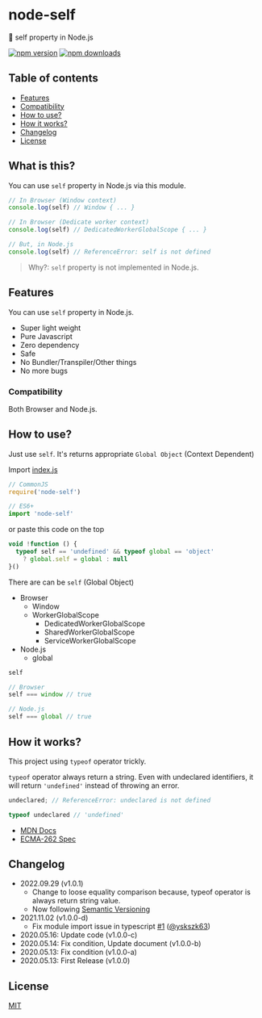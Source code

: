 # node-self
🤙 self property in Node.js

[![npm version](https://img.shields.io/npm/v/node-self.svg?maxAge=2592000)](https://badge.fury.io/js/node-self)
[![npm downloads](https://img.shields.io/npm/dt/node-self.svg)](https://badge.fury.io/js/node-self)

## Table of contents

- [Features](#features)
- [Compatibility](#compatibility)
- [How to use?](#how-to-use)
- [How it works?](#how-it-works)
- [Changelog](#changelog)
- [License](#license)

## What is this?

You can use `self` property in Node.js via this module.

```javascript
// In Browser (Window context)
console.log(self) // Window { ... }

// In Browser (Dedicate worker context)
console.log(self) // DedicatedWorkerGlobalScope { ... }

// But, in Node.js
console.log(self) // ReferenceError: self is not defined
```

> Why?: `self` property is not implemented in Node.js.

## Features

You can use `self` property in Node.js.

- Super light weight
- Pure Javascript
- Zero dependency
- Safe
- No Bundler/Transpiler/Other things
- No more bugs

### Compatibility

Both Browser and Node.js.

## How to use?

Just use `self`. It's returns appropriate `Global Object` (Context Dependent)

Import [index.js](./index.js)
```javascript
// CommonJS
require('node-self')

// ES6+
import 'node-self'
```

or paste this code on the top
```javascript
void !function () {
  typeof self == 'undefined' && typeof global == 'object'
    ? global.self = global : null
}()
```

There are can be `self` (Global Object)

- Browser
  - Window
  - WorkerGlobalScope
    - DedicatedWorkerGlobalScope
    - SharedWorkerGlobalScope
    - ServiceWorkerGlobalScope
- Node.js
  - global



```javascript
self

// Browser
self === window // true

// Node.js
self === global // true
```

## How it works?

This project using `typeof` operator trickly.

`typeof` operator always return a string.
Even with undeclared identifiers, it will return `'undefined'` instead of throwing an error.

```js
undeclared; // ReferenceError: undeclared is not defined

typeof undeclared // 'undefined'
```

- [MDN Docs](https://developer.mozilla.org/en-US/docs/Web/JavaScript/Reference/Operators/typeof#interaction_with_undeclared_and_uninitialized_variables)
- [ECMA-262 Spec](https://tc39.es/ecma262/multipage/ecmascript-language-expressions.html#sec-typeof-operator)

## Changelog

- 2022.09.29 (v1.0.1)
  - Change to loose equality comparison because, typeof operator is always return string value.
  - Now following [Semantic Versioning](https://semver.org)
- 2021.11.02 (v1.0.0-d)
  - Fix module import issue in typescript [#1](https://github.com/leegeunhyeok/node-self/pulls) ([@yskszk63](https://github.com/yskszk63))
- 2020.05.16: Update code (v1.0.0-c)
- 2020.05.14: Fix condition, Update document (v1.0.0-b)
- 2020.05.13: Fix condition (v1.0.0-a)
- 2020.05.13: First Release (v1.0.0)

## License

[MIT](./LICENSE)
